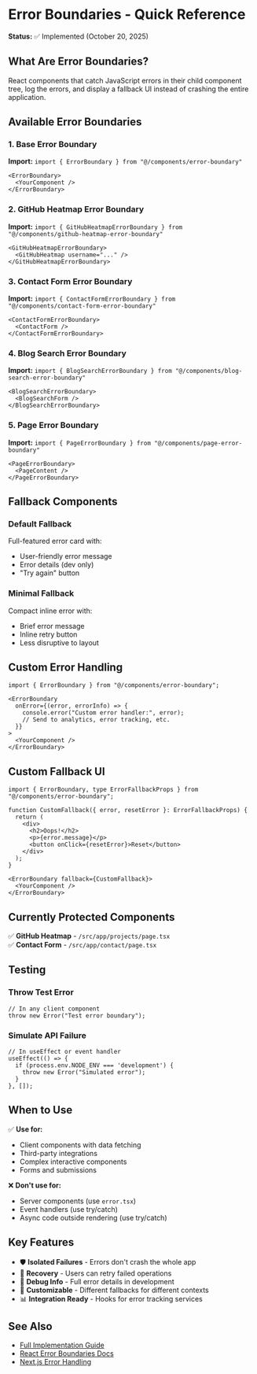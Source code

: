 # Error Boundaries - Quick Reference

**Status:** ✅ Implemented (October 20, 2025)

## What Are Error Boundaries?

React components that catch JavaScript errors in their child component tree, log the errors, and display a fallback UI instead of crashing the entire application.

## Available Error Boundaries

### 1. Base Error Boundary
**Import:** `import { ErrorBoundary } from "@/components/error-boundary"`

```tsx
<ErrorBoundary>
  <YourComponent />
</ErrorBoundary>
```

### 2. GitHub Heatmap Error Boundary
**Import:** `import { GitHubHeatmapErrorBoundary } from "@/components/github-heatmap-error-boundary"`

```tsx
<GitHubHeatmapErrorBoundary>
  <GitHubHeatmap username="..." />
</GitHubHeatmapErrorBoundary>
```

### 3. Contact Form Error Boundary
**Import:** `import { ContactFormErrorBoundary } from "@/components/contact-form-error-boundary"`

```tsx
<ContactFormErrorBoundary>
  <ContactForm />
</ContactFormErrorBoundary>
```

### 4. Blog Search Error Boundary
**Import:** `import { BlogSearchErrorBoundary } from "@/components/blog-search-error-boundary"`

```tsx
<BlogSearchErrorBoundary>
  <BlogSearchForm />
</BlogSearchErrorBoundary>
```

### 5. Page Error Boundary
**Import:** `import { PageErrorBoundary } from "@/components/page-error-boundary"`

```tsx
<PageErrorBoundary>
  <PageContent />
</PageErrorBoundary>
```

## Fallback Components

### Default Fallback
Full-featured error card with:
- User-friendly error message
- Error details (dev only)
- "Try again" button

### Minimal Fallback
Compact inline error with:
- Brief error message
- Inline retry button
- Less disruptive to layout

## Custom Error Handling

```tsx
import { ErrorBoundary } from "@/components/error-boundary";

<ErrorBoundary
  onError={(error, errorInfo) => {
    console.error("Custom error handler:", error);
    // Send to analytics, error tracking, etc.
  }}
>
  <YourComponent />
</ErrorBoundary>
```

## Custom Fallback UI

```tsx
import { ErrorBoundary, type ErrorFallbackProps } from "@/components/error-boundary";

function CustomFallback({ error, resetError }: ErrorFallbackProps) {
  return (
    <div>
      <h2>Oops!</h2>
      <p>{error.message}</p>
      <button onClick={resetError}>Reset</button>
    </div>
  );
}

<ErrorBoundary fallback={CustomFallback}>
  <YourComponent />
</ErrorBoundary>
```

## Currently Protected Components

✅ **GitHub Heatmap** - `/src/app/projects/page.tsx`  
✅ **Contact Form** - `/src/app/contact/page.tsx`

## Testing

### Throw Test Error
```tsx
// In any client component
throw new Error("Test error boundary");
```

### Simulate API Failure
```tsx
// In useEffect or event handler
useEffect(() => {
  if (process.env.NODE_ENV === 'development') {
    throw new Error("Simulated error");
  }
}, []);
```

## When to Use

✅ **Use for:**
- Client components with data fetching
- Third-party integrations
- Complex interactive components
- Forms and submissions

❌ **Don't use for:**
- Server components (use `error.tsx`)
- Event handlers (use try/catch)
- Async code outside rendering (use try/catch)

## Key Features

- 🛡️ **Isolated Failures** - Errors don't crash the whole app
- 🔄 **Recovery** - Users can retry failed operations
- 🐛 **Debug Info** - Full error details in development
- 🎨 **Customizable** - Different fallbacks for different contexts
- 📊 **Integration Ready** - Hooks for error tracking services

## See Also

- [Full Implementation Guide](./error-boundaries-implementation.md)
- [React Error Boundaries Docs](https://react.dev/reference/react/Component#catching-rendering-errors-with-an-error-boundary)
- [Next.js Error Handling](https://nextjs.org/docs/app/building-your-application/routing/error-handling)
